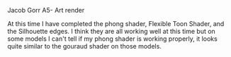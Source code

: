 Jacob Gorr
A5- Art render

At this time I have completed the phong shader, Flexible Toon Shader, and the Silhouette edges.
I think they are all working well at this time but on some models I can't tell if my phong shader is working properly,
it looks quite similar to the gouraud shader on those models.
